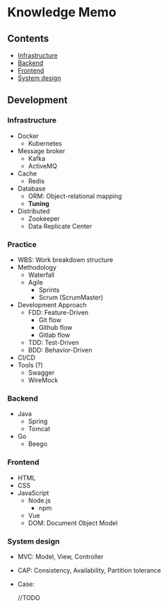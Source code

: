 # Knowledge Memo

## Contents

- [Infrastructure](#infrastructure)
- [Backend](#backend)
- [Frontend](#frontend)
- [System design](#system-design)

## Development

### Infrastructure

- Docker
  - Kubernetes
- Message broker
  - Kafka
  - ActiveMQ
- Cache
  - Redis
- Database
  - ORM: Object-relational mapping
  - <strong>Tuning</strong>
- Distributed
  - Zookeeper
  - Data Replicate Center

### Practice

- WBS: Work breakdown structure
- Methodology
  - Waterfall
  - Agile
    - Sprints
    - Scrum (ScrumMaster)
- Development Approach
  - FDD: Feature-Driven 
    - Git flow
    - Github flow
    - Gitlab flow
  - TDD: Test-Driven
  - BDD: Behavior-Driven
- CI/CD
- Tools (?)
  - Swagger
  - WireMock

### Backend

- Java
  - Spring
  - Tomcat
- Go
  - Beego

### Frontend

- HTML
- CSS
- JavaScript
  - Node.js
    - npm
  - Vue
  - DOM: Document Object Model

### System design

- MVC: Model, View, Controller
- CAP: Consistency, Availability, Partition tolerance
- Case:

  //TODO
